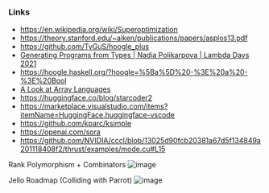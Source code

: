 ### Links

* https://en.wikipedia.org/wiki/Superoptimization
* https://theory.stanford.edu/~aiken/publications/papers/asplos13.pdf
* https://github.com/TyGuS/hoogle_plus
* [Generating Programs from Types | Nadia Polikarpova | Lambda Days 2021](https://www.youtube.com/watch?v=rjz_m8aTul8)
* https://hoogle.haskell.org/?hoogle=%5Ba%5D%20-%3E%20a%20-%3E%20Bool
* [A Look at Array Languages](https://www.youtube.com/watch?v=8ynsN4nJxzU)
* https://huggingface.co/blog/starcoder2
* https://marketplace.visualstudio.com/items?itemName=HuggingFace.huggingface-vscode
* https://github.com/kparc/ksimple
* https://openai.com/sora
* https://github.com/NVIDIA/cccl/blob/13025d90fcb20381a67d5f134849a201118408f2/thrust/examples/mode.cu#L15

Rank Polymorphism + Combinators
![image](https://github.com/codereport/meeting-notes/assets/36027403/2b152b25-e366-4707-bd49-36a4f003af02)

Jello Roadmap (Colliding with Parrot)
![image](https://github.com/codereport/meeting-notes/assets/36027403/da0e14e4-1ebb-43fe-a97a-1752f977d1f9)
